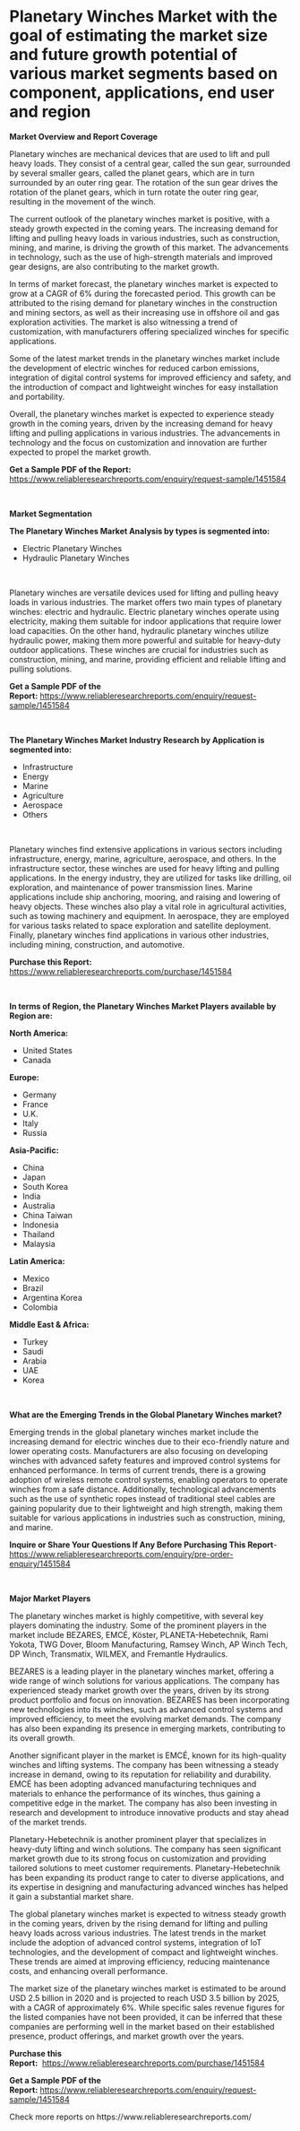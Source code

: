 <p><h1>Planetary Winches Market with the goal of estimating the market size and future growth potential of various market segments based on component, applications, end user and region</h1></p><p><strong>Market Overview and Report Coverage</strong></p>
<p><p>Planetary winches are mechanical devices that are used to lift and pull heavy loads. They consist of a central gear, called the sun gear, surrounded by several smaller gears, called the planet gears, which are in turn surrounded by an outer ring gear. The rotation of the sun gear drives the rotation of the planet gears, which in turn rotate the outer ring gear, resulting in the movement of the winch.</p><p>The current outlook of the planetary winches market is positive, with a steady growth expected in the coming years. The increasing demand for lifting and pulling heavy loads in various industries, such as construction, mining, and marine, is driving the growth of this market. The advancements in technology, such as the use of high-strength materials and improved gear designs, are also contributing to the market growth.</p><p>In terms of market forecast, the planetary winches market is expected to grow at a CAGR of 6% during the forecasted period. This growth can be attributed to the rising demand for planetary winches in the construction and mining sectors, as well as their increasing use in offshore oil and gas exploration activities. The market is also witnessing a trend of customization, with manufacturers offering specialized winches for specific applications.</p><p>Some of the latest market trends in the planetary winches market include the development of electric winches for reduced carbon emissions, integration of digital control systems for improved efficiency and safety, and the introduction of compact and lightweight winches for easy installation and portability.</p><p>Overall, the planetary winches market is expected to experience steady growth in the coming years, driven by the increasing demand for heavy lifting and pulling applications in various industries. The advancements in technology and the focus on customization and innovation are further expected to propel the market growth.</p></p>
<p><strong>Get a Sample PDF of the Report:</strong> <a href="https://www.reliableresearchreports.com/enquiry/request-sample/1451584">https://www.reliableresearchreports.com/enquiry/request-sample/1451584</a></p>
<p>&nbsp;</p>
<p><strong>Market Segmentation</strong></p>
<p><strong>The Planetary Winches Market Analysis by types is segmented into:</strong></p>
<p><ul><li>Electric Planetary Winches</li><li>Hydraulic Planetary Winches</li></ul></p>
<p>&nbsp;</p>
<p><p>Planetary winches are versatile devices used for lifting and pulling heavy loads in various industries. The market offers two main types of planetary winches: electric and hydraulic. Electric planetary winches operate using electricity, making them suitable for indoor applications that require lower load capacities. On the other hand, hydraulic planetary winches utilize hydraulic power, making them more powerful and suitable for heavy-duty outdoor applications. These winches are crucial for industries such as construction, mining, and marine, providing efficient and reliable lifting and pulling solutions.</p></p>
<p><strong>Get a Sample PDF of the Report:</strong>&nbsp;<a href="https://www.reliableresearchreports.com/enquiry/request-sample/1451584">https://www.reliableresearchreports.com/enquiry/request-sample/1451584</a></p>
<p>&nbsp;</p>
<p><strong>The Planetary Winches Market Industry Research by Application is segmented into:</strong></p>
<p><ul><li>Infrastructure</li><li>Energy</li><li>Marine</li><li>Agriculture</li><li>Aerospace</li><li>Others</li></ul></p>
<p>&nbsp;</p>
<p><p>Planetary winches find extensive applications in various sectors including infrastructure, energy, marine, agriculture, aerospace, and others. In the infrastructure sector, these winches are used for heavy lifting and pulling applications. In the energy industry, they are utilized for tasks like drilling, oil exploration, and maintenance of power transmission lines. Marine applications include ship anchoring, mooring, and raising and lowering of heavy objects. These winches also play a vital role in agricultural activities, such as towing machinery and equipment. In aerospace, they are employed for various tasks related to space exploration and satellite deployment. Finally, planetary winches find applications in various other industries, including mining, construction, and automotive.</p></p>
<p><strong>Purchase this Report:</strong>&nbsp; <a href="https://www.reliableresearchreports.com/purchase/1451584">https://www.reliableresearchreports.com/purchase/1451584</a></p>
<p>&nbsp;</p>
<p><strong>In terms of Region, the Planetary Winches Market Players available by Region are:</strong></p>
<p>
    <p> <strong> North America: </strong>
        <ul>
            <li>United States</li>
            <li>Canada</li>
        </ul>
        </p> 
    <p> <strong> Europe: </strong>
        <ul>
            <li>Germany</li>
            <li>France</li>
            <li>U.K.</li>
            <li>Italy</li>
            <li>Russia</li>
        </ul>
        </p> 
    <p> <strong> Asia-Pacific: </strong>
        <ul>
            <li>China</li>
            <li>Japan</li>
            <li>South Korea</li>
            <li>India</li>
            <li>Australia</li>
            <li>China Taiwan</li>
            <li>Indonesia</li>
            <li>Thailand</li>
            <li>Malaysia</li>
        </ul>
        </p> 
    <p> <strong> Latin America: </strong>
        <ul>
            <li>Mexico</li>
            <li>Brazil</li>
            <li>Argentina Korea</li>
            <li>Colombia</li>
        </ul>
        </p> 
    <p> <strong> Middle East & Africa: </strong>
        <ul>
            <li>Turkey</li>
            <li>Saudi</li>
            <li>Arabia</li>
            <li>UAE</li>
            <li>Korea</li>
        </ul>
    </p>
    </p>
<p>&nbsp;</p>
<p><strong>What are the Emerging Trends in the Global Planetary Winches market?</strong></p>
<p><p>Emerging trends in the global planetary winches market include the increasing demand for electric winches due to their eco-friendly nature and lower operating costs. Manufacturers are also focusing on developing winches with advanced safety features and improved control systems for enhanced performance. In terms of current trends, there is a growing adoption of wireless remote control systems, enabling operators to operate winches from a safe distance. Additionally, technological advancements such as the use of synthetic ropes instead of traditional steel cables are gaining popularity due to their lightweight and high strength, making them suitable for various applications in industries such as construction, mining, and marine.</p></p>
<p><strong>Inquire or Share Your Questions If Any Before Purchasing This Report</strong>- <a href="https://www.reliableresearchreports.com/enquiry/pre-order-enquiry/1451584">https://www.reliableresearchreports.com/enquiry/pre-order-enquiry/1451584</a></p>
<p>&nbsp;</p>
<p><strong>Major Market Players</strong></p>
<p><p>The planetary winches market is highly competitive, with several key players dominating the industry. Some of the prominent players in the market include BEZARES, EMCÉ, Köster, PLANETA-Hebetechnik, Rami Yokota, TWG Dover, Bloom Manufacturing, Ramsey Winch, AP Winch Tech, DP Winch, Transmatix, WILMEX, and Fremantle Hydraulics.</p><p>BEZARES is a leading player in the planetary winches market, offering a wide range of winch solutions for various applications. The company has experienced steady market growth over the years, driven by its strong product portfolio and focus on innovation. BEZARES has been incorporating new technologies into its winches, such as advanced control systems and improved efficiency, to meet the evolving market demands. The company has also been expanding its presence in emerging markets, contributing to its overall growth.</p><p>Another significant player in the market is EMCÉ, known for its high-quality winches and lifting systems. The company has been witnessing a steady increase in demand, owing to its reputation for reliability and durability. EMCÉ has been adopting advanced manufacturing techniques and materials to enhance the performance of its winches, thus gaining a competitive edge in the market. The company has also been investing in research and development to introduce innovative products and stay ahead of the market trends.</p><p>Planetary-Hebetechnik is another prominent player that specializes in heavy-duty lifting and winch solutions. The company has seen significant market growth due to its strong focus on customization and providing tailored solutions to meet customer requirements. Planetary-Hebetechnik has been expanding its product range to cater to diverse applications, and its expertise in designing and manufacturing advanced winches has helped it gain a substantial market share.</p><p>The global planetary winches market is expected to witness steady growth in the coming years, driven by the rising demand for lifting and pulling heavy loads across various industries. The latest trends in the market include the adoption of advanced control systems, integration of IoT technologies, and the development of compact and lightweight winches. These trends are aimed at improving efficiency, reducing maintenance costs, and enhancing overall performance.</p><p>The market size of the planetary winches market is estimated to be around USD 2.5 billion in 2020 and is projected to reach USD 3.5 billion by 2025, with a CAGR of approximately 6%. While specific sales revenue figures for the listed companies have not been provided, it can be inferred that these companies are performing well in the market based on their established presence, product offerings, and market growth over the years.</p></p>
<p><strong>Purchase this Report:</strong>&nbsp;&nbsp;<a href="https://www.reliableresearchreports.com/purchase/1451584">https://www.reliableresearchreports.com/purchase/1451584</a></p>
<p></p>
<p><strong>Get a Sample PDF of the Report:</strong>&nbsp;<a href="https://www.reliableresearchreports.com/enquiry/request-sample/1451584">https://www.reliableresearchreports.com/enquiry/request-sample/1451584</a></p>
<p>Check more reports on https://www.reliableresearchreports.com/</p>
